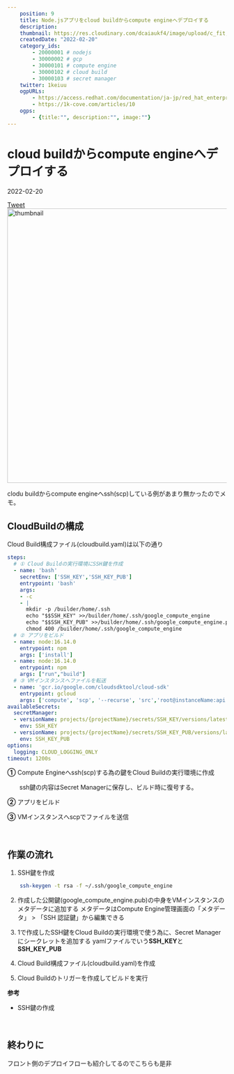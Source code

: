 ```yaml
---
    position: 9
    title: Node.jsアプリをcloud buildからcompute engineへデプロイする
    description: 
    thumbnail: https://res.cloudinary.com/dcaiaukf4/image/upload/c_fit,co_rgb:333,l_text:Sawarabi%20Gothic_53_bold_start:cloud%2520build%25E3%2581%258B%25E3%2582%2589compute%2520engine%25E3%2581%25B8%25E3%2583%2587%25E3%2583%2597%25E3%2583%25AD%25E3%2582%25A4%25E3%2581%2599%25E3%2582%258B,w_1000/v1621601547/ogp_b3ezfg.jpg
    createdDate: "2022-02-20"
    category_ids: 
        - 20000001 # nodejs
        - 30000002 # gcp
        - 30000101 # compute engine
        - 30000102 # cloud build
        - 30000103 # secret manager
    twitter: 1keiuu
    ogpURLs: 
        - https://access.redhat.com/documentation/ja-jp/red_hat_enterprise_linux/7/html/deploying_red_hat_enterprise_linux_7_on_public_cloud_platforms/creating-ssh-keys-for-google-compute-engine_uploading-the-rhel-image-to-gcp
        - https://1k-cove.com/articles/10
    ogps: 
        - {title:"", description:"", image:""}
---
```

<!-- ogpURLsとindexを合わせる
<ogp-card :ogpindex="0" :ogps="ogps"></ogp-card> -->

# cloud buildからcompute engineへデプロイする

<div class="info">
    <div class="info__inner">
        <categorychips :chips="categories"></categorychips>
        <div class="created-date">
            <Icon iconName="calendar"></Icon>
            <p>2022-02-20</p>
        </div>
    </div>
    <div class="reading-time --sp">
        <Icon  iconName="clock"></Icon>
        <p id="readingTimeSp"></p>
    </div>
        <div class="sns-link__group">
        <a href="https://twitter.com/share?ref_src=twsrc%5Etfw" class="twitter-share-button" data-size="large" data-via="1keiuu" data-related="" data-show-count="false">Tweet</a><script defer src="https://platform.twitter.com/widgets.js" charset="utf-8"></script>
    </div>
</div>
<div class="thumbnail__wrapper">
    <img  width="1200px" height="630px" src="https://res.cloudinary.com/dcaiaukf4/image/upload/c_fit,co_rgb:333,l_text:Sawarabi%20Gothic_53_bold_start:cloud%2520build%25E3%2581%258B%25E3%2582%2589compute%2520engine%25E3%2581%25B8%25E3%2583%2587%25E3%2583%2597%25E3%2583%25AD%25E3%2582%25A4%25E3%2581%2599%25E3%2582%258B,w_1000/v1621601547/ogp_b3ezfg.jpg" class="thumbnail" alt="thumbnail" >
</div>

clodu buildからcompute engineへssh(scp)している例があまり無かったのでメモ。 
## CloudBuildの構成

Cloud Build構成ファイル(cloudbuild.yaml)は以下の通り
```yaml
steps:
  # ① Cloud Buildの実行環境にSSH鍵を作成
  - name: 'bash'
    secretEnv: ['SSH_KEY','SSH_KEY_PUB']
    entrypoint: 'bash'
    args:
    - -c
    - |
      mkdir -p /builder/home/.ssh
      echo "$$SSH_KEY" >>/builder/home/.ssh/google_compute_engine
      echo "$$SSH_KEY_PUB" >>/builder/home/.ssh/google_compute_engine.pub
      chmod 400 /builder/home/.ssh/google_compute_engine
  # ② アプリをビルド
  - name: node:16.14.0
    entrypoint: npm
    args: ['install']
  - name: node:16.14.0
    entrypoint: npm
    args: ["run","build"]
  # ③ VMインスタンスへファイルを転送
  - name: 'gcr.io/google.com/cloudsdktool/cloud-sdk'
    entrypoint: gcloud
    args: ['compute', 'scp', '--recurse', 'src','root@instanceName:api', '--zone', 'asia-northeast1-b']
availableSecrets:
  secretManager:
  - versionName: projects/{projectName}/secrets/SSH_KEY/versions/latest
    env: SSH_KEY
  - versionName: projects/{projectName}/secrets/SSH_KEY_PUB/versions/latest
    env: SSH_KEY_PUB
options:
  logging: CLOUD_LOGGING_ONLY
timeout: 1200s
```

**①** Compute Engineへssh(scp)する為の鍵をCloud Buildの実行環境に作成 
 
　　ssh鍵の内容はSecret Managerに保存し、ビルド時に復号する。 

**②** アプリをビルド 

**③** VMインスタンスへscpでファイルを送信

<br/>

## 作業の流れ 
 

1. SSH鍵を作成

```sh
    ssh-keygen -t rsa -f ~/.ssh/google_compute_engine
```

2. 作成した公開鍵(google_compute_engine.pub)の中身をVMインスタンスのメタデータに追加する
    メタデータはCompute Engine管理画面の「メタデータ」 > 「SSH 認証鍵」から編集できる

3. 1で作成したSSH鍵をCloud Buildの実行環境で使う為に、Secret Managerにシークレットを追加する
    yamlファイルでいう**SSH_KEY**と**SSH_KEY_PUB** 

4. Cloud Build構成ファイル(cloudbuild.yaml)を作成

5. Cloud Buildのトリガーを作成してビルドを実行
 
**参考** 
- SSH鍵の作成
<ogp-card :ogpindex="0" :ogps="ogps"></ogp-card>
 
<br/> 
 
## 終わりに
フロント側のデプロイフローも紹介してるのでこちらも是非 
<ogp-card :ogpindex="1" :ogps="ogps"></ogp-card>